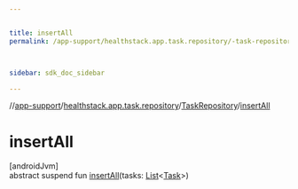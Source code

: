```yaml
---


title: insertAll
permalink: /app-support/healthstack.app.task.repository/-task-repository/insert-all.html



sidebar: sdk_doc_sidebar

---
```



//[app-support](/app-support.html)/[healthstack.app.task.repository](../index.html)/[TaskRepository](index.html)/[insertAll](insert-all.html)



# insertAll



[androidJvm]\
abstract suspend fun [insertAll](insert-all.html)(tasks: [List](https://kotlinlang.org/api/latest/jvm/stdlib/kotlin.collections/-list/index.html)&lt;[Task](../../healthstack.app.task.entity/-task/index.html)&gt;)







